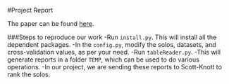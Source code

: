 #Project Report

The paper can be found [here](https://github.com/madi031/fss16ma/blob/master/project/fss__project.pdf).

###Steps to reproduce our work
-Run ```install.py```. This will install all the dependent packages.
-In the ```config.py```, modify the solos, datasets, and cross-validation values, as per your need.
-Run ```tableReader.py```.
-This will generate reports in a folder ```TEMP```, which can be used to do various operations.
-In our project, we are sending these reports to Scott-Knott to rank the solos.
